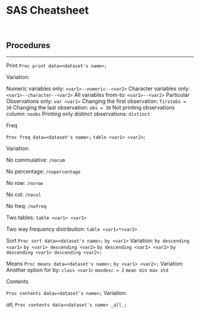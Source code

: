 # SAS Cheatsheet

&nbsp;
&nbsp;
&nbsp;
## Procedures
---


Print
`Proc print data=<dataset's name>;`

Variation: 

Numeric variables only: `<var1>--numeric--<var2>`
Character variables only: `<var1>--character--<var2>`
All variables from-to: `<var1>--<var2>` 
Particular Observations only: `var <var1>`
Changing the first observation: `firstobs = 30`
Changing the last observation: `obs = 30`
Not printing observations column: `noobs`
Printing only distinct observations: `distinct`


Freq

`Proc freq data=<dataset's name>;`
`table <var1> <var2>`;

Variation: 

No commulative: `/nocum`

No percentage: `/nopercentage`

No row: `/norow`

No col: `/nocol`

No freq: `/nofreq`

Two tables: `table <var1> <var2>`

Two way frequency distribution: `table <var1>*<var2>`

Sort
`Proc sort data=<dataset's name>;`
`by <var1>`
Variation:
`by descending <var1>`
`by <var1> descending <var2>`
`by descending <var1> <var2>`
`by descending <var1> descending <var2>;`


Means
`Proc means data=<dataset's name>;`
`by <var1> <var2>;`
Variation:
Another option for by: `class <var1>`
`maxdesc = 2`
`mean min max std`


Contents 

`Proc contents data=<dataset's name>;`
Variation:

_all_;
`Proc contents data=<dataset's name> _all_;`